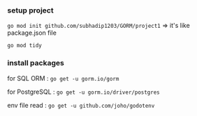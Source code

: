 ### setup project

`go mod init github.com/subhadip1203/GORM/project1`  => it's like package.json file

`go mod tidy`

### install packages

for SQL ORM : `go get -u gorm.io/gorm`

for PostgreSQL : `go get -u gorm.io/driver/postgres`

env file read : `go get -u github.com/joho/godotenv`